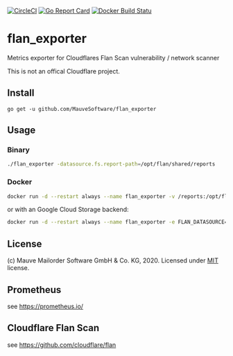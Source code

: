 [![CircleCI](https://circleci.com/gh/MauveSoftware/flan_exporter.svg?style=shield)](https://circleci.com/gh/MauveSoftware/flan_exporter)
[![Go Report Card](https://goreportcard.com/badge/github.com/mauvesoftware/flan_exporter)](https://goreportcard.com/report/github.com/mauvesoftware/flan_exporter)
[![Docker Build Statu](https://img.shields.io/docker/build/MauveSoftware/flan_exporter.svg)](https://hub.docker.com/r/MauveSoftware/flan_exporter/builds)

# flan_exporter
Metrics exporter for Cloudflares Flan Scan vulnerability / network scanner

This is not an offical Cloudflare project.

## Install
```
go get -u github.com/MauveSoftware/flan_exporter
```

## Usage

### Binary
```bash
./flan_exporter -datasource.fs.report-path=/opt/flan/shared/reports
```

### Docker
```bash
docker run -d --restart always --name flan_exporter -v /reports:/opt/flan/shared/reports -p 9711:9711 mauvesoftware/flan_exporter
```

or with an Google Cloud Storage backend:

```bash
docker run -d --restart always --name flan_exporter -e FLAN_DATASOURCE=gcloud -e FLAN_GCLOUD_BUCKET_NAME=my-bucket -v /app/gcloud_credentials.json:/path/to/credentials.json -p 9711:9711 mauvesoftware/flan_exporter
```

## License
(c) Mauve Mailorder Software GmbH & Co. KG, 2020. Licensed under [MIT](LICENSE) license.

## Prometheus
see https://prometheus.io/

## Cloudflare Flan Scan
see https://github.com/cloudflare/flan
